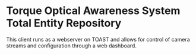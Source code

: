 # Torque Optical Awareness System Total Entity Repository

This client runs as a webserver on TOAST and allows for control of camera streams and configuration through a web dashboard.